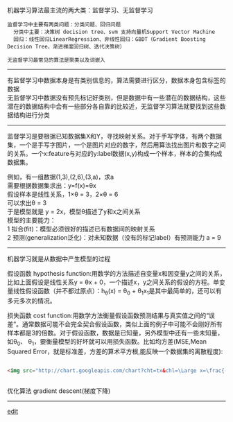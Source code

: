 
  机器学习算法最主流的两大类：监督学习、无监督学习      
  
    监督学习中主要有两类问题：分类问题、回归问题      
      分类中主要：决策树 decision tree、svm 支持向量机Support Vector Machine     
      回归：线性回归LinearRegression、非线性回归：GBDT（Gradient Boosting Decision Tree，渐进梯度回归树、迭代决策树）     

    无监督学习最常见的算法是聚类以及词嵌入

-----

  有监督学习中数据本身是有类别信息的，算法需要进行区分，数据本身包含标签的数据       
  无监督学习中数据没有预先标记好类别，但是数据中有一些潜在的数据结构，这些潜在的数据结构中会有一些部分各自靠的比较近，无监督学习算法就要找到这些数据结构进行分类     

-----
  
  监督学习是要根据已知数据集X和Y，寻找映射关系。对于手写字体，有两个数据集，一个是手写字图片，一个是图片对应的数字，然后用算法找出图片和数字之间的关系。一个x:feature与对应的y:label数据(x,y)构成一个样本，样本的合集构成数据集。     

  例如，有一组数据(1,3),(2,6),(3,a)，求a     
  需要根据数据集求出：y=f(x)=θx     
  假设样本是线性关系，1×θ = 3，2×θ = 6      
  可以求出θ = 3     
  于是模型就是 y = 2x，模型θ描述了y和x之间关系     
  模型的主要能力：     
  1 拟合(fit)：模型必须很好的描述已有数据间的映射关系     
  2 预测(generalization泛化)：对未知数据（没有的标记label）有预测能力 a = 9      
  
-----

  机器学习就是从数据中产生模型的过程     
  
  假设函数 hypothesis function:用数学的方法描述自变量x和因变量y之间的关系，比如上面假设是线性关系y = θx + 0，一个描述x，y之间关系的假设的方程。单变量线性假设函数（并不都过原点）：h<sub>θ</sub>(x) = θ<sub>0</sub> + θ<sub>1</sub>x<sub>1</sub>是其中最简单的，还可以有多元多次的情况。     
  
  损失函数 cost function:用数学方法衡量假设函数预测结果与真实值之间的“误差”。通常数据可能不会完全契合假设函数，类似上面的例子中可能不会刚好所有样本都是3的倍数。对于假设函数，数据是已知量，另外模型中还有一些未知量，如θ<sub>0</sub>、 θ<sub>1</sub>，要衡量模型的好坏就可以用损失函数。比如均方差(MSE,Mean Squared Error，就是标准差，方差的算术平方根,能反映一个数据集的离散程度):


```markdown

<img src="http://chart.googleapis.com/chart?cht=tx&chl=\Large x=\frac{-b\pm\sqrt{b^2-4ac}}{2a}" style="border:none;">
  
  ```
  
  优化算法 gradient descent(梯度下降)     


-----

[edit](https://github.com/saaavsaaa/saaavsaaa.github.io/edit/master/aaa/Paddle_Begin.md)

